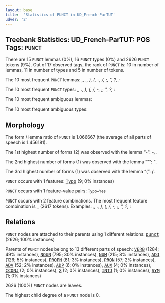 ```yaml
---
layout: base
title:  'Statistics of PUNCT in UD_French-ParTUT'
udver: '2'
---
```


## Treebank Statistics: UD_French-ParTUT: POS Tags: `PUNCT`

There are 15 `PUNCT` lemmas (0%), 16 `PUNCT` types (0%) and 2626 `PUNCT` tokens (9%).
Out of 17 observed tags, the rank of `PUNCT` is: 10 in number of lemmas, 11 in number of types and 5 in number of tokens.

The 10 most frequent `PUNCT` lemmas: <em>,, ., ), (, -, /, ;, ", ?, :</em>

The 10 most frequent `PUNCT` types:  <em>,, ., ), (, /, -, ;, ", ?, :</em>

The 10 most frequent ambiguous lemmas: 

The 10 most frequent ambiguous types:  



## Morphology

The form / lemma ratio of `PUNCT` is 1.066667 (the average of all parts of speech is 1.456181).

The 1st highest number of forms (2) was observed with the lemma “-”: <em>-, ­</em>.

The 2nd highest number of forms (1) was observed with the lemma “"”: <em>"</em>.

The 3rd highest number of forms (1) was observed with the lemma “(”: <em>(</em>.

`PUNCT` occurs with 1 features: <tt><a href="fr_partut-feat-Typo.html">Typo</a></tt> (9; 0% instances)

`PUNCT` occurs with 1 feature-value pairs: `Typo=Yes`

`PUNCT` occurs with 2 feature combinations.
The most frequent feature combination is `_` (2617 tokens).
Examples: <em>,, ., ), (, /, -, ;, ", ?, :</em>


## Relations

`PUNCT` nodes are attached to their parents using 1 different relations: <tt><a href="fr_partut-dep-punct.html">punct</a></tt> (2626; 100% instances)

Parents of `PUNCT` nodes belong to 13 different parts of speech: <tt><a href="fr_partut-pos-VERB.html">VERB</a></tt> (1284; 49% instances), <tt><a href="fr_partut-pos-NOUN.html">NOUN</a></tt> (795; 30% instances), <tt><a href="fr_partut-pos-NUM.html">NUM</a></tt> (215; 8% instances), <tt><a href="fr_partut-pos-ADJ.html">ADJ</a></tt> (126; 5% instances), <tt><a href="fr_partut-pos-PROPN.html">PROPN</a></tt> (81; 3% instances), <tt><a href="fr_partut-pos-PRON.html">PRON</a></tt> (57; 2% instances), <tt><a href="fr_partut-pos-ADV.html">ADV</a></tt> (52; 2% instances), <tt><a href="fr_partut-pos-ADP.html">ADP</a></tt> (6; 0% instances), <tt><a href="fr_partut-pos-AUX.html">AUX</a></tt> (4; 0% instances), <tt><a href="fr_partut-pos-CCONJ.html">CCONJ</a></tt> (2; 0% instances), <tt><a href="fr_partut-pos-X.html">X</a></tt> (2; 0% instances), <tt><a href="fr_partut-pos-INTJ.html">INTJ</a></tt> (1; 0% instances), <tt><a href="fr_partut-pos-SYM.html">SYM</a></tt> (1; 0% instances)

2626 (100%) `PUNCT` nodes are leaves.

The highest child degree of a `PUNCT` node is 0.

